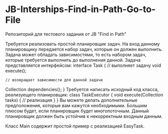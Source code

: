 # JB-Interships-Find-in-Path-Go-to-File
Репозиторий для тестового задания от JB "Find in Path"

Требуется реализовать простой планировщик задач. На вход данному планировщику передается набор задач, которые он должен выполнить.
Задача может обладать зависимостями, то есть набором задач, которые требуется выполнить до выполнения данной.
Задача представляется интерфейсом:
interface Task {
   // выполняет задачу
   void execute();

    // возвращает зависимости для данной задачи
   Collection<Task> dependencies();
}
Требуется написать исходный код класса, реализуещего планировщик:
class TaskExecutor {
    void execute(Collection<Task> tasks) {
       // реализация
    }
}
Вы можете делать дополнительные предположения, которые вам кажутся необходимыми. Большим плюсом будет, если планировщик будет многопоточным. Данный планировщик должен быть устойчив к некорректным входным данным.
  
Класс Main содержит простой пример с реализацией EasyTask. 
